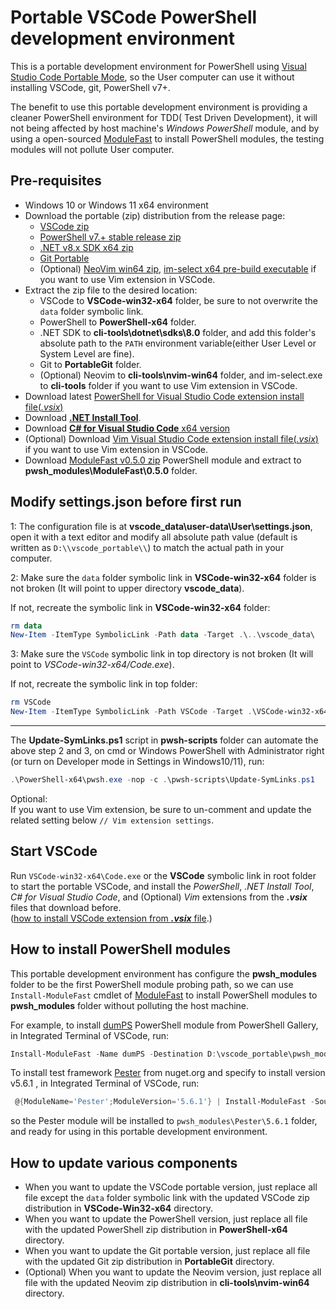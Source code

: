# Portable VSCode PowerShell development environment

This is a portable development environment for PowerShell using [Visual Studio Code Portable Mode](https://code.visualstudio.com/docs/editor/portable), so the User computer can use it without installing VSCode, git, PowerShell v7+.

The benefit to use this portable development environment is providing a cleaner PowerShell environment for TDD( Test Driven Development), it will not being affected by host machine's *Windows PowerShell* module, and by using a open-sourced [ModuleFast](https://github.com/JustinGrote/ModuleFast) to install PowerShell modules, the testing modules will not pollute User computer.

## Pre-requisites

- Windows 10 or Windows 11 x64 environment
- Download the portable (zip) distribution from the release page:
  - [VSCode zip](https://code.visualstudio.com/download)
  - [PowerShell v7.+ stable release zip](https://github.com/PowerShell/PowerShell/releases/)
  - [.NET v8.x SDK x64 zip](https://dotnet.microsoft.com/download/dotnet/8.0)
  - [Git Portable](https://git-scm.com/downloads/win)
  - (Optional) [NeoVim win64 zip](https://github.com/neovim/neovim/releases/tag/v0.10.2), [im-select x64 pre-build executable](https://github.com/daipeihust/im-select/tree/master/win/out/x64) if you want to use Vim extension in VSCode.
- Extract the zip file to the desired location:
  - VSCode to **VSCode-win32-x64** folder, be sure to not overwrite the `data` folder symbolic link.
  - PowerShell to **PowerShell-x64** folder.
  - .NET SDK to **cli-tools\dotnet\sdks\8.0** folder, and add this folder's absolute path to the `PATH` environment variable(either User Level or System Level are fine).
  - Git to **PortableGit** folder.
  - (Optional) Neovim to **cli-tools\nvim-win64** folder, and im-select.exe to **cli-tools** folder if you want to use Vim extension in VSCode.
- Download latest [PowerShell for Visual Studio Code extension install file(*.vsix*)](https://github.com/PowerShell/vscode-powershell/releases/)
- Download [**.NET Install Tool**](https://marketplace.visualstudio.com/items?itemName=ms-dotnettools.vscode-dotnet-runtime).
- Download [**C# for Visual Studio Code** x64 version](https://marketplace.visualstudio.com/items?itemName=ms-dotnettools.csharp)
- (Optional) Download [Vim Visual Studio Code extension install file(*.vsix*)](https://marketplace.visualstudio.com/items?itemName=vscodevim.vim) if you want to use Vim extension in VSCode.
- Download [ModuleFast v0.5.0 zip](https://github.com/JustinGrote/ModuleFast/releases/tag/v0.5.0) PowerShell module and extract to **pwsh_modules\ModuleFast\0.5.0** folder.

## Modify settings.json before first run

1: The configuration file is at  **vscode_data\user-data\User\settings.json**, open it with a text editor and modify all absolute path value (default is written as `D:\\vscode_portable\\`) to match the actual path in your computer.

2: Make sure the `data` folder symbolic link in **VSCode-win32-x64** folder is not broken (It will point to upper directory **vscode_data**).

If not, recreate the symbolic link in **VSCode-win32-x64** folder:

```powershell
rm data
New-Item -ItemType SymbolicLink -Path data -Target .\..\vscode_data\
```

3: Make sure the `VSCode` symbolic link in top directory is not broken (It will point to *VSCode-win32-x64/Code.exe*).

If not, recreate the symbolic link in top folder:

```powershell
rm VSCode
New-Item -ItemType SymbolicLink -Path VSCode -Target .\VSCode-win32-x64\Code.exe
```

---

The **Update-SymLinks.ps1** script in **pwsh-scripts** folder can automate the above step 2 and 3, on cmd or Windows PowerShell with Administrator right (or turn on Developer mode in Settings in Windows10/11), run:

```powershell
.\PowerShell-x64\pwsh.exe -nop -c .\pwsh-scripts\Update-SymLinks.ps1 
```

Optional:  
If you want to use Vim extension, be sure to un-comment and update the related setting below `// Vim extension settings`.

## Start VSCode

Run `VSCode-win32-x64\Code.exe` or the **VSCode** symbolic link in root folder to start the portable VSCode, and install the *PowerShell*, *.NET Install Tool*, *C# for Visual Studio Code*, and (Optional) *Vim* extensions from the ***.vsix*** files that download before.  
([how to install VSCode extension from ***.vsix*** file](https://code.visualstudio.com/docs/editor/extension-marketplace#_install-from-a-vsix).)

## How to install PowerShell modules

This portable development environment has configure the **pwsh_modules** folder to be the first PowerShell module probing path, so we can use `Install-ModuleFast` cmdlet of [ModuleFast](https://github.com/JustinGrote/ModuleFast) to install PowerShell modules to **pwsh_modules** folder without polluting the host machine.

For example, to install [dumPS](https://github.com/deadlydog/PowerShell.dumPS) PowerShell module from PowerShell Gallery, in Integrated Terminal of VSCode, run:

```powershell
Install-ModuleFast -Name dumPS -Destination D:\vscode_portable\pwsh_modules
```

To install test framework [Pester](https://pester.dev/) from nuget.org and specify to install version v5.6.1 , in Integrated Terminal of VSCode, run:

```powershell
 @{ModuleName='Pester';ModuleVersion='5.6.1'} | Install-ModuleFast -Source api.nuget.org/v3 -Destination D:\vscode_portable\pwsh_modules
```

so the Pester module will be installed to `pwsh_modules\Pester\5.6.1` folder, and ready for using in this portable development environment.

## How to update various components

- When you want to update the VSCode portable version, just replace all file except the `data` folder symbolic link with the updated VSCode zip distribution in **VSCode-Win32-x64** directory.
- When you want to update the PowerShell version, just replace all file with the updated PowerShell zip distribution in **PowerShell-x64** directory.
- When you want to update the Git portable version, just replace all file with the updated Git zip distribution in **PortableGit** directory.
- (Optional) When you want to update the Neovim version, just replace all file with the updated Neovim zip distribution in **cli-tools\nvim-win64** directory.
